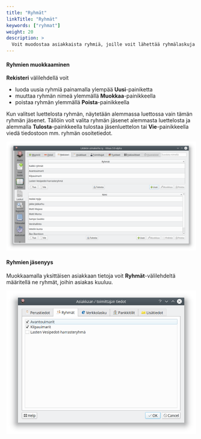 ```yaml
---
title: "Ryhmät"
linkTitle: "Ryhmät"
keywords: ["ryhmat"]
weight: 20
description: >
  Voit muodostaa asiakkaista ryhmiä, joille voit lähettää ryhmälaskuja
---
```


#### Ryhmien muokkaaminen

**Rekisteri** välilehdellä voit

- luoda uusia ryhmiä painamalla ylempää **Uusi**-painiketta
- muuttaa ryhmän nimeä ylemmällä **Muokkaa**-painikkeella
- poistaa ryhmän ylemmällä **Poista**-painikkeella

Kun valitset luettelosta ryhmän, näytetään alemmassa luettossa vain tämän ryhmän jäsenet. Tällöin voit valita ryhmän jäsenet alemmasta luettelosta ja alemmalla **Tulosta**-painkkeella tulostaa jäsenluettelon tai **Vie**-painikkeella viedä tiedostoon mm. ryhmän osoitetiedot.

![Rekisterin näkymä](/img/fi/laskutus/rekisteri/rekisteri.png)

#### Ryhmien jäsenyys

Muokkaamalla yksittäisen asiakkaan tietoja voit **Ryhmät**-välilehdeltä määritellä ne ryhmät, joihin asiakas kuuluu.

![Ryhmien valinnat](/img/fi/laskutus/rekisteri/jakkeryhmat.png)
